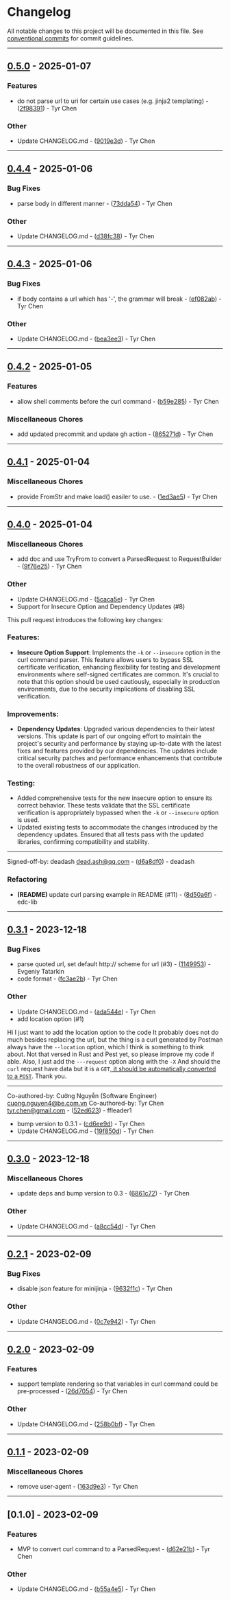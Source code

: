 # Changelog

All notable changes to this project will be documented in this file. See [conventional commits](https://www.conventionalcommits.org/) for commit guidelines.

---
## [0.5.0](https://github.com/tyrchen/curl-parser/compare/v0.4.4..v0.5.0) - 2025-01-07

### Features

- do not parse url to uri for certain use cases (e.g. jinja2 templating) - ([2f98391](https://github.com/tyrchen/curl-parser/commit/2f983919fa0fda19b964aee334daa8b9e5353d15)) - Tyr Chen

### Other

- Update CHANGELOG.md - ([9019e3d](https://github.com/tyrchen/curl-parser/commit/9019e3db3a388b3a1a2fbf07f822c5ceadec7ade)) - Tyr Chen

---
## [0.4.4](https://github.com/tyrchen/curl-parser/compare/v0.4.3..v0.4.4) - 2025-01-06

### Bug Fixes

- parse body in different manner - ([73dda54](https://github.com/tyrchen/curl-parser/commit/73dda5489da8bacfb366bdcc61ae4de96b537031)) - Tyr Chen

### Other

- Update CHANGELOG.md - ([d38fc38](https://github.com/tyrchen/curl-parser/commit/d38fc3811116f3215f482323cdb63376260020a2)) - Tyr Chen

---
## [0.4.3](https://github.com/tyrchen/curl-parser/compare/v0.4.2..v0.4.3) - 2025-01-06

### Bug Fixes

- if body contains a url which has '-', the grammar will break - ([ef082ab](https://github.com/tyrchen/curl-parser/commit/ef082abff004f4aa286d7ff73ef2e67ffbda4010)) - Tyr Chen

### Other

- Update CHANGELOG.md - ([bea3ee3](https://github.com/tyrchen/curl-parser/commit/bea3ee30952f784d5122f5eb53bc9c7b1da007f8)) - Tyr Chen

---
## [0.4.2](https://github.com/tyrchen/curl-parser/compare/v0.4.1..v0.4.2) - 2025-01-05

### Features

- allow shell comments before the curl command - ([b59e285](https://github.com/tyrchen/curl-parser/commit/b59e28525fc5d76cd53f1e8d32d6809a6faab3b1)) - Tyr Chen

### Miscellaneous Chores

- add updated precommit and update gh action - ([865271d](https://github.com/tyrchen/curl-parser/commit/865271d0a95cc21f80fb07e7e609f195bee74dbc)) - Tyr Chen

---
## [0.4.1](https://github.com/tyrchen/curl-parser/compare/v0.4.0..v0.4.1) - 2025-01-04

### Miscellaneous Chores

- provide FromStr and make load() easiler to use. - ([1ed3ae5](https://github.com/tyrchen/curl-parser/commit/1ed3ae52fd9349bc15bc613fdeea564d56242ebd)) - Tyr Chen

---
## [0.4.0](https://github.com/tyrchen/curl-parser/compare/v0.3.1..v0.4.0) - 2025-01-04

### Miscellaneous Chores

- add doc and use TryFrom to convert a ParsedRequest to RequestBuilder - ([9f76e25](https://github.com/tyrchen/curl-parser/commit/9f76e256ecb56c5d477b64ed7763d2e578c2bc00)) - Tyr Chen

### Other

- Update CHANGELOG.md - ([5caca5e](https://github.com/tyrchen/curl-parser/commit/5caca5e7c6fbf7f528b4ed3d480573ca26b20b0d)) - Tyr Chen
- Support for Insecure Option and Dependency Updates (#8)

This pull request introduces the following key changes:

### Features:
- **Insecure Option Support**: Implements the `-k` or `--insecure`
option in the curl command parser. This feature allows users to bypass
SSL certificate verification, enhancing flexibility for testing and
development environments where self-signed certificates are common. It's
crucial to note that this option should be used cautiously, especially
in production environments, due to the security implications of
disabling SSL verification.

### Improvements:
- **Dependency Updates**: Upgraded various dependencies to their latest
versions. This update is part of our ongoing effort to maintain the
project's security and performance by staying up-to-date with the latest
fixes and features provided by our dependencies. The updates include
critical security patches and performance enhancements that contribute
to the overall robustness of our application.


### Testing:
- Added comprehensive tests for the new insecure option to ensure its
correct behavior. These tests validate that the SSL certificate
verification is appropriately bypassed when the `-k` or `--insecure`
option is used.
- Updated existing tests to accommodate the changes introduced by the
dependency updates. Ensured that all tests pass with the updated
libraries, confirming compatibility and stability.

---------

Signed-off-by: deadash <dead.ash@qq.com> - ([d6a8df0](https://github.com/tyrchen/curl-parser/commit/d6a8df0cd0fc2b8dddb1eb53775b208a9c216ba9)) - deadash

### Refactoring

- **(README)** update curl parsing example in README (#11) - ([8d50a6f](https://github.com/tyrchen/curl-parser/commit/8d50a6f15623ad5ebd5e57252ed2e281c0b70726)) - edc-lib

---
## [0.3.1](https://github.com/tyrchen/curl-parser/compare/v0.3.0..v0.3.1) - 2023-12-18

### Bug Fixes

- parse quoted url, set default http:// scheme for url (#3) - ([1149953](https://github.com/tyrchen/curl-parser/commit/1149953ecd024664828f44c84908e47e278762dd)) - Evgeniy Tatarkin
- code format - ([fc3ae2b](https://github.com/tyrchen/curl-parser/commit/fc3ae2bead0c7c1c109e113676e496d9766ebf29)) - Tyr Chen

### Other

- Update CHANGELOG.md - ([ada544e](https://github.com/tyrchen/curl-parser/commit/ada544ed56106a6ee229b5d362429a55b7266be6)) - Tyr Chen
- add location option (#1)

Hi
I just want to add the location option to the code
It probably does not do much besides replacing the url, but the thing is
a curl generated by Postman always have the ```--location``` option,
which I think is something to think about.
Not that versed in Rust and Pest yet, so please improve my code if able.
Also, I just add the ```---request``` option along with the ```-X```
And should the ```curl``` request have data but it is a ```GET```,[ it
should be automatically converted to a
```POST```](https://reqbin.com/req/c-g5d14cew/curl-post-example).
Thank you.

---------

Co-authored-by: Cường Nguyễn (Software Engineer) <cuong.nguyen4@be.com.vn>
Co-authored-by: Tyr Chen <tyr.chen@gmail.com> - ([52ed623](https://github.com/tyrchen/curl-parser/commit/52ed6235fa91643c3dfa3602670bbe53ec053592)) - ffleader1
- bump version to 0.3.1 - ([cd6ee9d](https://github.com/tyrchen/curl-parser/commit/cd6ee9dbec7e0802d284dadbd4724dae59e9d247)) - Tyr Chen
- Update CHANGELOG.md - ([19f850d](https://github.com/tyrchen/curl-parser/commit/19f850d99034e3670527f128b7a998b1db2297ce)) - Tyr Chen

---
## [0.3.0](https://github.com/tyrchen/curl-parser/compare/v0.2.1..v0.3.0) - 2023-12-18

### Miscellaneous Chores

- update deps and bump version to 0.3 - ([6861c72](https://github.com/tyrchen/curl-parser/commit/6861c72d721e409398fd366936e3062a66dc8878)) - Tyr Chen

### Other

- Update CHANGELOG.md - ([a8cc54d](https://github.com/tyrchen/curl-parser/commit/a8cc54d38e9f3334fefbbf33ab9e90cd82fdc2ab)) - Tyr Chen

---
## [0.2.1](https://github.com/tyrchen/curl-parser/compare/v0.2.0..v0.2.1) - 2023-02-09

### Bug Fixes

- disable json feature for minijinja - ([9632f1c](https://github.com/tyrchen/curl-parser/commit/9632f1c93e149bf58ee2a227f004e602019d2588)) - Tyr Chen

### Other

- Update CHANGELOG.md - ([0c7e942](https://github.com/tyrchen/curl-parser/commit/0c7e942c289b1ab539794b2be9f5713d440ac783)) - Tyr Chen

---
## [0.2.0](https://github.com/tyrchen/curl-parser/compare/v0.1.1..v0.2.0) - 2023-02-09

### Features

- support template rendering so that variables in curl command could be pre-processed - ([26d7054](https://github.com/tyrchen/curl-parser/commit/26d7054f8c5fbf56d3c57ad8008503e775efe6f3)) - Tyr Chen

### Other

- Update CHANGELOG.md - ([258b0bf](https://github.com/tyrchen/curl-parser/commit/258b0bf872ae99d380a526cec862f9b46e99c2eb)) - Tyr Chen

---
## [0.1.1](https://github.com/tyrchen/curl-parser/compare/v0.1.0..v0.1.1) - 2023-02-09

### Miscellaneous Chores

- remove user-agent - ([163d9e3](https://github.com/tyrchen/curl-parser/commit/163d9e301ffb9dda0325bcf4fac1053873f5cc95)) - Tyr Chen

---
## [0.1.0] - 2023-02-09

### Features

- MVP to convert curl command to a ParsedRequest - ([d62e21b](https://github.com/tyrchen/curl-parser/commit/d62e21bddbccd74efb0edae69146183105150348)) - Tyr Chen

### Other

- Update CHANGELOG.md - ([b55a4e5](https://github.com/tyrchen/curl-parser/commit/b55a4e519b0124bd4f65b4784fca9183c2fa1fcb)) - Tyr Chen

<!-- generated by git-cliff -->
